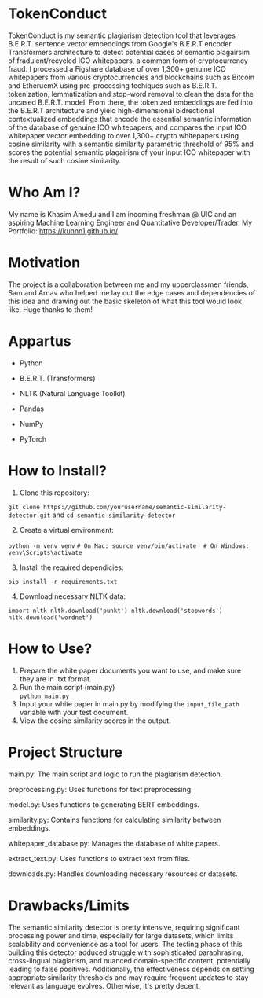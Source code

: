 # TokenConduct
TokenConduct is my semantic plagiarism detection tool that leverages B.E.R.T. sentence vector embeddings from Google's B.E.R.T encoder Transformers architecture to detect potential cases of semantic plagairsim of fradulent/recycled ICO whitepapers, a common form of cryptocurrency fraud. I processed a Figshare database of over 1,300+ genuine ICO whitepapers from various cryptocurrencies and blockchains such as Bitcoin and EtheruemX using pre-processing techiques such as B.E.R.T. tokenization, lemmatization and stop-word removal to clean the data for the uncased B.E.R.T. model. From there, the tokenized embeddings are fed into the B.E.R.T architecture and yield high-dimensional bidrectional contextualized embeddings that encode the essential semantic information of the database of genuine ICO whitepapers, and compares the input ICO whitepaper vector embedding to over 1,300+ crypto whitepapers using cosine similarity with a semantic similarity parametric threshold of 95% and scores the potential semantic plagairism of your input ICO whitepaper with the result of such cosine similarity. 
# Who Am I?
My name is Khasim Amedu and I am incoming freshman @ UIC and an aspiring Machine Learning Engineer and Quantitative Developer/Trader. My Portfolio: https://kunnn1.github.io/
# Motivation
The project is a collaboration between me and my upperclassmen friends, Sam and Arnav who helped me lay out the edge cases and dependencies of this idea and drawing out the basic skeleton of what this tool would look like. Huge thanks to them!
# Appartus
- Python

- B.E.R.T. (Transformers)

- NLTK (Natural Language Toolkit)

- Pandas

- NumPy

- PyTorch
# How to Install?
1. Clone this repository:
   
```git clone https://github.com/yourusername/semantic-similarity-detector.git``` and 
```cd semantic-similarity-detector```

2. Create a virtual environment:
   
```python -m venv venv```
```# On Mac: source venv/bin/activate  # On Windows: venv\Scripts\activate```

3. Install the required dependicies:
   
```pip install -r requirements.txt```

4. Download necessary NLTK data:
   
```import nltk nltk.download('punkt') nltk.download('stopwords') nltk.download('wordnet')```
# How to Use?
1. Prepare the white paper documents you want to use, and make sure they are in .txt format.
2. Run the main script (main.py)   
```python main.py```
3. Input your white paper in main.py by modifying the ```input_file_path``` variable with your test document.
4. View the cosine similarity scores in the output. 


# Project Structure
main.py: The main script and logic to run the plagiarism detection.

preprocessing.py: Uses functions for text preprocessing.

model.py: Uses functions to generating BERT embeddings.

similarity.py: Contains functions for calculating similarity between embeddings.

whitepaper_database.py: Manages the database of white papers.

extract_text.py: Uses functions to extract text from files.

downloads.py: Handles downloading necessary resources or datasets.

# Drawbacks/Limits
The semantic similarity detector is pretty intensive, requiring significant processing power and time, especially for large datasets, which limits scalability and convenience as a tool for users. The testing phase of this building this detector adduced struggle with sophisticated paraphrasing, cross-lingual plagiarism, and nuanced domain-specific content, potentially leading to false positives. Additionally, the effectiveness depends on setting appropriate similarity thresholds and may require frequent updates to stay relevant as language evolves. Otherwise, it's pretty decent. 
